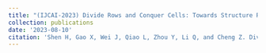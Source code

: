 ```yaml
---
title: "(IJCAI-2023) Divide Rows and Conquer Cells: Towards Structure Recognition for Large Tables (CCF-A)"
collection: publications
date: '2023-08-10'
citation: 'Shen H, Gao X, Wei J, Qiao L, Zhou Y, Li Q, and Cheng Z. Divide Rows and Conquer Cells: Towards Structure Recognition for Large Tables. In Proceedings of the 32nd International Joint Conference on Artificial Intelligence, IJCAI-23, 2023.'
---
```

